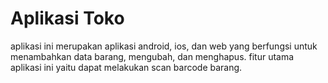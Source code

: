 # Aplikasi Toko

aplikasi ini merupakan aplikasi android, ios, dan web yang berfungsi untuk menambahkan data barang, mengubah, dan menghapus. fitur utama aplikasi ini yaitu dapat melakukan scan barcode barang.


